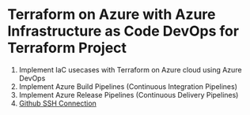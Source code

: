 # Terraform on Azure with Azure Infrastructure as Code DevOps for Terraform Project

1. Implement IaC usecases with Terraform on Azure cloud using Azure DevOps
2. Implement Azure Build Pipelines (Continuous Integration Pipelines)
3. Implement Azure Release Pipelines (Continuous Delivery Pipelines)
4. [Github SSH Connection](https://docs.github.com/en/github/authenticating-to-github/connecting-to-github-with-ssh/about-ssh)
